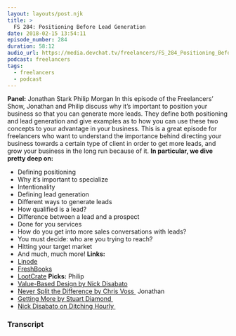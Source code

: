 ```yaml
---
layout: layouts/post.njk
title: >
  FS 284: Positioning Before Lead Generation
date: 2018-02-15 13:54:11
episode_number: 284
duration: 58:12
audio_url: https://media.devchat.tv/freelancers/FS_284_Positioning_Before_Lead_Generation.mp3
podcast: freelancers
tags:
  - freelancers
  - podcast
---
```


**Panel:** Jonathan Stark Philip Morgan In this episode of the Freelancers’ Show, Jonathan and Philip discuss why it’s important to position your business so that you can generate more leads. They define both positioning and lead generation and give examples as to how you can use these two concepts to your advantage in your business. This is a great episode for freelancers who want to understand the importance behind directing your business towards a certain type of client in order to get more leads, and grow your business in the long run because of it. **In particular, we dive pretty deep on:&nbsp;**

- Defining positioning
- Why it’s important to specialize
- Intentionality
- Defining lead generation
- Different ways to generate leads
- How qualified is a lead?
- Difference between a lead and a prospect
- Done for you services
- How do you get into more sales conversations with leads?
- You must decide: who are you trying to reach?
- Hitting your target market
- And much, much more!
  **Links:**
- [Linode](https://promo.linode.com/freelancersshow/)
- [FreshBooks](https://devchat.tv/freelancers/fs-283-optimizing-conversations)
- [LootCrate](https://www.lootcrate.com/)
  **Picks:** Philip
- [Value-Based Design by Nick Disabato](https://draft.nu/value/)
- [Never Split the Difference by Chris Voss&nbsp;](https://www.amazon.com/dp/0062407805/ref=cm_sw_r_cp_ep_dp_g04zAbQQR1WQ1)
  Jonathan
- [Getting More by Stuart Diamond&nbsp;](https://gettingmore.com/)
- [Nick Disabato on Ditching Hourly&nbsp;](https://www.ditchinghourly.com/)

### Transcript
